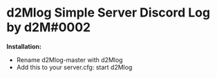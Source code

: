# d2Mlog Simple Server Discord Log by d2M#0002

**Installation:**
- Rename d2Mlog-master with d2Mlog
- Add this to your server.cfg: start d2Mlog

